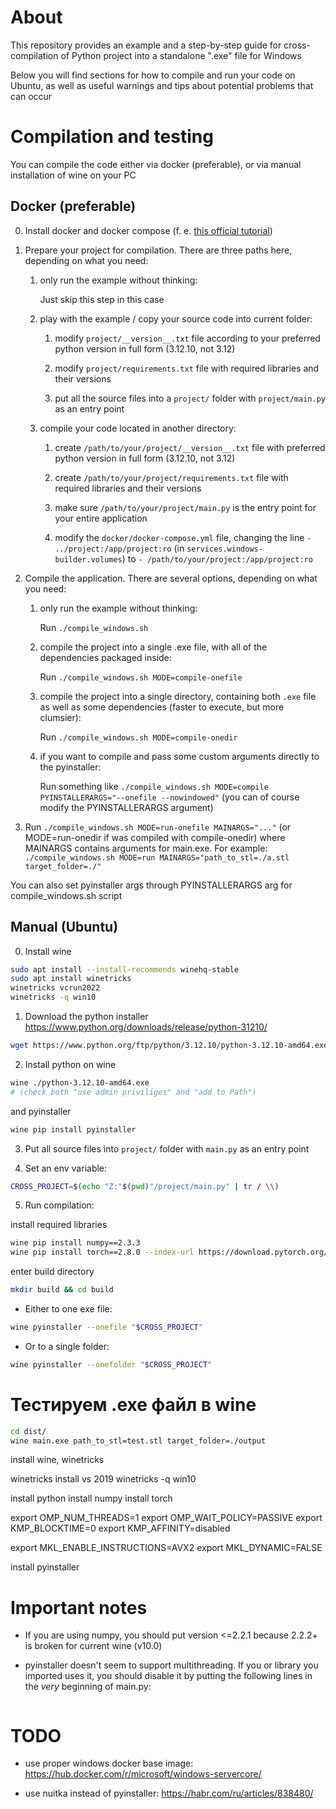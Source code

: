 # About

This repository provides an example and a step-by-step guide for cross-compilation of Python project into a standalone ".exe" file for Windows

Below you will find sections for how to compile and run your code on Ubuntu, as well as useful warnings and tips about potential problems that can occur



# Compilation and testing

You can compile the code either via docker (preferable), or via manual installation of wine on your PC

## Docker (preferable)

0) Install docker and docker compose (f. e. [this official tutorial](https://docs.docker.com/compose/install/))

1) Prepare your project for compilation. There are three paths here, depending on what you need:

    1) only run the example without thinking:

       Just skip this step in this case

    2) play with the example / copy your source code into current folder:

        1) modify `project/__version__.txt` file according to your preferred python version in full form (3.12.10, not 3.12)

        2) modify `project/requirements.txt` file with required libraries and their versions

        3) put all the source files into a `project/` folder with `project/main.py` as an entry point

    3) compile your code located in another directory:

        1) create `/path/to/your/project/__version__.txt` file with preferred python version in full form (3.12.10, not 3.12)

        2) create `/path/to/your/project/requirements.txt` file with required libraries and their versions

        3) make sure `/path/to/your/project/main.py` is the entry point for your entire application

        4) modify the `docker/docker-compose.yml` file, changing the line `- ../project:/app/project:ro` (in `services.windows-builder.volumes`) to `- /path/to/your/project:/app/project:ro`

2) Compile the application. There are several options, depending on what you need:

    1) only run the example without thinking:

       Run `./compile_windows.sh`

    2) compile the project into a single .exe file, with all of the dependencies packaged inside:

       Run `./compile_windows.sh MODE=compile-onefile`

    3) compile the project into a single directory, containing both `.exe` file as well as some dependencies (faster to execute, but more clumsier):

       Run `./compile_windows.sh MODE=compile-onedir`

    4) if you want to compile and pass some custom arguments directly to the pyinstaller:

       Run something like `./compile_windows.sh MODE=compile PYINSTALLERARGS="--onefile --nowindowed"` (you can of course modify the PYINSTALLERARGS argument)

3) Run `./compile_windows.sh MODE=run-onefile MAINARGS="..."` (or MODE=run-onedir if was compiled with compile-onedir) where MAINARGS contains arguments for main.exe. For example: `./compile_windows.sh MODE=run MAINARGS="path_to_stl=./a.stl target_folder=./"`

You can also set pyinstaller args through PYINSTALLERARGS arg for compile_windows.sh script



## Manual (Ubuntu)

0) Install wine

```bash
sudo apt install --install-recommends winehq-stable
sudo apt install winetricks
winetricks vcrun2022
winetricks -q win10
```

1) Download the python installer https://www.python.org/downloads/release/python-31210/

```bash
wget https://www.python.org/ftp/python/3.12.10/python-3.12.10-amd64.exe
```

2) Install python on wine

```bash
wine ./python-3.12.10-amd64.exe
# (check both "use admin priviliges" and "add to Path")
```

and pyinstaller

```bash
wine pip install pyinstaller
```

3) Put all source files into `project/` folder with `main.py` as an entry point

4) Set an env variable:

```bash
CROSS_PROJECT=$(echo "Z:"$(pwd)"/project/main.py" | tr / \\)
```

5) Run compilation:

install required libraries

```bash
wine pip install numpy==2.3.3
wine pip install torch==2.8.0 --index-url https://download.pytorch.org/whl/cpu
```

enter build directory

```bash
mkdir build && cd build
```

- Either to one exe file:
```bash
wine pyinstaller --onefile "$CROSS_PROJECT"
```

- Or to a single folder:
```bash
wine pyinstaller --onefolder "$CROSS_PROJECT"
```



# Тестируем .exe файл в wine

```bash
cd dist/
wine main.exe path_to_stl=test.stl target_folder=./output
```



install wine, winetricks

winetricks install vs 2019
winetricks -q win10

install python
install numpy
install torch


export OMP_NUM_THREADS=1
export OMP_WAIT_POLICY=PASSIVE
export KMP_BLOCKTIME=0
export KMP_AFFINITY=disabled

export MKL_ENABLE_INSTRUCTIONS=AVX2
export MKL_DYNAMIC=FALSE

install pyinstaller


# Important notes

- If you are using numpy, you should put version <=2.2.1 because 2.2.2+ is broken for current wine (v10.0)

- pyinstaller doesn't seem to support multithreading. If you or library you imported uses it, you should disable it by putting the following lines in the *very* beginning of main.py:

```python

```

# TODO

- use proper windows docker base image: https://hub.docker.com/r/microsoft/windows-servercore/

- use nuitka instead of pyinstaller: https://habr.com/ru/articles/838480/

